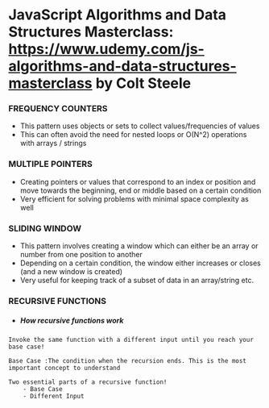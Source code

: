 
# JavaScript Algorithms and Data Structures Masterclass: https://www.udemy.com/js-algorithms-and-data-structures-masterclass by Colt Steele

### FREQUENCY COUNTERS

- This pattern uses objects or sets to collect values/frequencies of values
- This can often avoid the need for nested loops or O(N^2) operations with arrays / strings


### MULTIPLE POINTERS

- Creating pointers or values that correspond to an index or position and move towards the beginning, end or middle based on a certain condition
- Very efficient for solving problems with minimal space complexity as well

### SLIDING WINDOW


- This pattern involves creating a window which can either be an array or number from one position to another
- Depending on a certain condition, the window either increases or closes (and a new window is created)
- Very useful for keeping track of a subset of data in an array/string etc.


### RECURSIVE FUNCTIONS
- ##### How recursive functions work
```Invoke the same function with a different input until you reach your base case!```

```Base Case :The condition when the recursion ends. This is the most important concept to understand```
```
Two essential parts of a recursive function!
    - Base Case
    - Different Input
```



